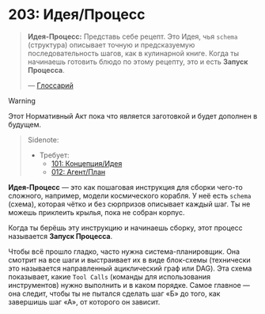 # 203: Идея/Процесс

> **Идея-Процесс:** Представь себе рецепт. Это Идея, чья `schema` (структура) описывает точную и предсказуемую последовательность шагов, как в кулинарной книге. Когда ты начинаешь готовить блюдо по этому рецепту, это и есть **Запуск Процесса**.
>
> — [Глоссарий](./000_glossary.md)

> [!WARNING]
> Этот Нормативный Акт пока что является заготовкой и будет дополнен в будущем.

> Sidenote:
>
> - Требует:
>   - [101: Концепция/Идея](./101_concept_idea.md)
>   - [012: Агент/План](./012_agent_plan.md)

**Идея-Процесс** — это как пошаговая инструкция для сборки чего-то сложного, например, модели космического корабля. У неё есть `schema` (схема), которая чётко и без сюрпризов описывает каждый шаг. Ты не можешь приклеить крылья, пока не собран корпус.

Когда ты берёшь эту инструкцию и начинаешь сборку, этот процесс называется **Запуск Процесса**.

Чтобы всё прошло гладко, часто нужна система-планировщик. Она смотрит на все шаги и выстраивает их в виде блок-схемы (технически это называется направленный ациклический граф или DAG). Эта схема показывает, какие `Tool Calls` (команды для использования инструментов) нужно выполнить и в каком порядке. Самое главное — она следит, чтобы ты не пытался сделать шаг «Б» до того, как завершишь шаг «А», от которого он зависит.